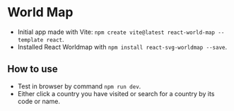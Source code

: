 # World Map

- Initial app made with Vite: `npm create vite@latest react-world-map --template react`.
- Installed React Worldmap with `npm install react-svg-worldmap --save`.

## How to use

- Test in browser by command `npm run dev`.
- Either click a country you have visited or search for a country by its code or name.
